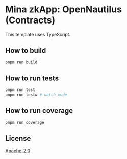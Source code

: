 # Mina zkApp: OpenNautilus (Contracts)

This template uses TypeScript.

## How to build

```sh
pnpm run build
```

## How to run tests

```sh
pnpm run test
pnpm run testw # watch mode
```

## How to run coverage

```sh
pnpm run coverage
```

## License

[Apache-2.0](LICENSE)
